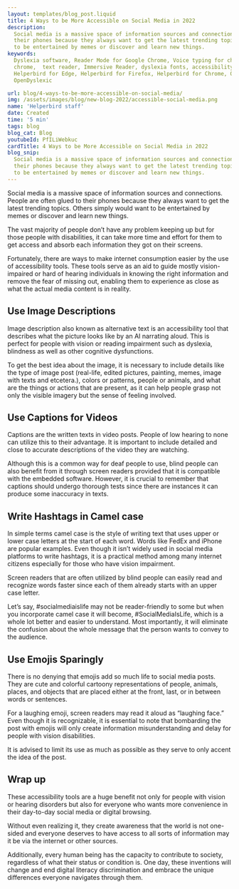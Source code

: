 ```yaml
---
layout: templates/blog_post.liquid
title: 4 Ways to be More Accessible on Social Media in 2022
description:
  Social media is a massive space of information sources and connections. People are often glued to
  their phones because they always want to get the latest trending topics. Others simply would want
  to be entertained by memes or discover and learn new things.
keywords:
  Dyslexia software, Reader Mode for Google Chrome, Voice typing for chrome, Text to speech for
  chrome,  text reader, Immersive Reader, dyslexia fonts, accessibility software, dyslexia software,
  Helperbird for Edge, Helperbird for Firefox, Helperbird for Chrome, Opendyslexic for Chrome,
  OpenDyslexic

url: blog/4-ways-to-be-more-accessible-on-social-media/
img: /assets/images/blog/new-blog-2022/accessible-social-media.png
name: 'Helperbird staff'
date: Created
time: '5 min'
tags: blog
blog_cat: Blog
youtubeId: PfILiWebkuc
cardTitle: 4 Ways to be More Accessible on Social Media in 2022
blog_snip:
  Social media is a massive space of information sources and connections. People are often glued to
  their phones because they always want to get the latest trending topics. Others simply would want
  to be entertained by memes or discover and learn new things.
---
```


Social media is a massive space of information sources and connections. People are often glued to
their phones because they always want to get the latest trending topics. Others simply would want to
be entertained by memes or discover and learn new things.

The vast majority of people don’t have any problem keeping up but for those people with
disabilities, it can take more time and effort for them to get access and absorb each information
they got on their screens.

Fortunately, there are ways to make internet consumption easier by the use of accessibility tools.
These tools serve as an aid to guide mostly vision-impaired or hard of hearing individuals in
knowing the right information and remove the fear of missing out, enabling them to experience as
close as what the actual media content is in reality.

## Use Image Descriptions

Image description also known as alternative text is an accessibility tool that describes what the
picture looks like by an AI narrating aloud. This is perfect for people with vision or reading
impairment such as dyslexia, blindness as well as other cognitive dysfunctions.

To get the best idea about the image, it is necessary to include details like the type of image post
(real-life, edited pictures, painting, memes, image with texts and etcetera.), colors or patterns,
people or animals, and what are the things or actions that are present, as it can help people grasp
not only the visible imagery but the sense of feeling involved.

## Use Captions for Videos

Captions are the written texts in video posts. People of low hearing to none can utilize this to
their advantage. It is important to include detailed and close to accurate descriptions of the video
they are watching.

Although this is a common way for deaf people to use, blind people can also benefit from it through
screen readers provided that it is compatible with the embedded software. However, it is crucial to
remember that captions should undergo thorough tests since there are instances it can produce some
inaccuracy in texts.

## Write Hashtags in Camel case

In simple terms camel case is the style of writing text that uses upper or lower case letters at the
start of each word. Words like FedEx and iPhone are popular examples. Even though it isn’t widely
used in social media platforms to write hashtags, it is a practical method among many internet
citizens especially for those who have vision impairment.

Screen readers that are often utilized by blind people can easily read and recognize words faster
since each of them already starts with an upper case letter.

Let’s say, #socialmediaislife may not be reader-friendly to some but when you incorporate camel case
it will become, #SocialMediaIsLife, which is a whole lot better and easier to understand. Most
importantly, it will eliminate the confusion about the whole message that the person wants to convey
to the audience.

## Use Emojis Sparingly

There is no denying that emojis add so much life to social media posts. They are cute and colorful
cartoony representations of people, animals, places, and objects that are placed either at the
front, last, or in between words or sentences.

For a laughing emoji, screen readers may read it aloud as “laughing face.” Even though it is
recognizable, it is essential to note that bombarding the post with emojis will only create
information misunderstanding and delay for people with vision disabilities.

It is advised to limit its use as much as possible as they serve to only accent the idea of the
post.

## Wrap up

These accessibility tools are a huge benefit not only for people with vision or hearing disorders
but also for everyone who wants more convenience in their day-to-day social media or digital
browsing.

Without even realizing it, they create awareness that the world is not one-sided and everyone
deserves to have access to all sorts of information may it be via the internet or other sources.

Additionally, every human being has the capacity to contribute to society, regardless of what their
status or condition is. One day, these inventions will change and end digital literacy
discrimination and embrace the unique differences everyone navigates through them.
